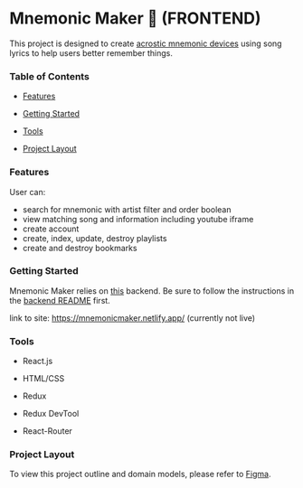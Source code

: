 # Mnemonic Maker 🧠 (FRONTEND)
This project is designed to create [acrostic mnemonic devices](https://citeseerx.ist.psu.edu/viewdoc/download?doi=10.1.1.898.2352&rep=rep1&type=pdf) using song lyrics to help users better remember things.

### Table of Contents
- [Features](#features)

- [Getting Started](#getting-started)

- [Tools](#tools)

- [Project Layout](#project-layout)

### Features
User can:
- search for mnemonic with artist filter and order boolean
- view matching song and information including youtube iframe
- create account
- create, index, update, destroy playlists
- create and destroy bookmarks

### Getting Started
Mnemonic Maker relies on [this](https://github.com/seanytdawg/Mnemonic-2.0-backend) backend. Be sure to follow the instructions in the [backend README](https://github.com/Jackmt9/mnemonic-maker-backend/blob/master/README.md) first.

link to site: https://mnemonicmaker.netlify.app/ (currently not live)

### Tools
- React.js

- HTML/CSS

- Redux

- Redux DevTool

- React-Router

### Project Layout
To view this project outline and domain models, please refer to [Figma](https://www.figma.com/file/FTc7kkD4KNCCM48LuoAGWz/Mnemonic-Maker?node-id=0%3A1).
